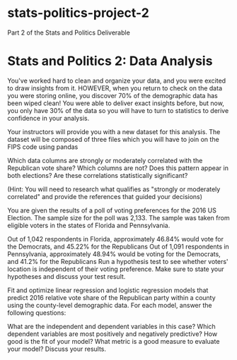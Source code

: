 # stats-politics-project-2
Part 2 of the Stats and Politics Deliverable

# Stats and Politics 2: Data Analysis
You've worked hard to clean and organize your data, and you were excited to draw insights from it. HOWEVER, when you return to check on the data you were storing online, you discover 70% of the demographic data has been wiped clean! You were able to deliver exact insights before, but now, you only have 30% of the data so you will have to turn to statistics to derive confidence in your analysis.

Your instructors will provide you with a new dataset for this analysis. The dataset will be composed of three files which you will have to join on the FIPS code using pandas

Which data columns are strongly or moderately correlated with the Republican vote share? Which columns are not? Does this pattern appear in both elections? Are these correlations statistically significant?

(Hint: You will need to research what qualifies as "strongly or moderately correlated" and provide the references that guided your decisions)

You are given the results of a poll of voting preferences for the 2016 US Election.
The sample size for the poll was 2,133. The sample was taken from eligible voters in the states of Florida and Pennsylvania.

Out of 1,042 respondents in Florida, approximately 46.84% would vote for the Democrats, and 45.22% for the Republicans
Out of 1,091 respondents in Pennsylvania, approximately 48.94% would be voting for the Democrats, and 41.2% for the Republicans
Run a hypothesis test to see whether voters' location is independent of their voting preference. Make sure to state your hypotheses and discuss your test result.

Fit and optimize linear regression and logistic regression models that predict 2016 relative vote share of the Republican party within a county using the county-level demographic data. For each model, answer the following questions:

What are the independent and dependent variables in this case? Which dependent variables are most positively and negatively predictive?
How good is the fit of your model? What metric is a good measure to evaluate your model? Discuss your results.
